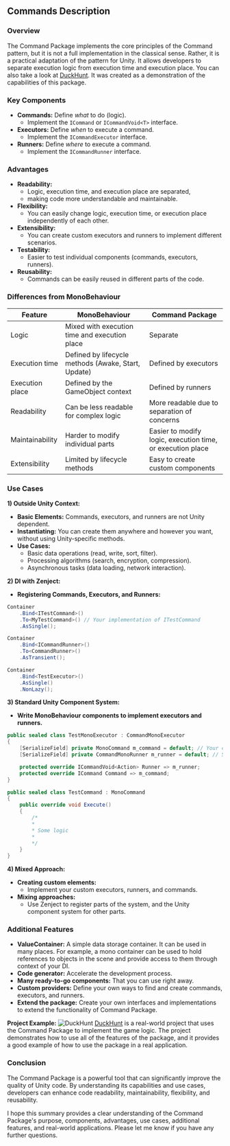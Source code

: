 ## Commands Description

### Overview

The Command Package implements the core principles of the Command pattern, but it is not a full implementation in the classical sense. Rather, it is a practical adaptation of the pattern for Unity. It allows developers to separate execution logic from execution time and execution place.
You can also take a look at [DuckHunt](https://github.com/TarasLazoriv/DuckHunt). It was created as a demonstration of the capabilities of this package.

### Key Components

* **Commands:** Define *what* to do (logic).
    * Implement the `ICommand` or `ICommandVoid<T>` interface.
* **Executors:** Define *when* to execute a command.
    * Implement the `ICommandExecutor` interface.
* **Runners:** Define *where* to execute a command.
    * Implement the `ICommandRunner` interface.

### Advantages

* **Readability:**
    * Logic, execution time, and execution place are separated,
    * making code more understandable and maintainable.
* **Flexibility:**
    * You can easily change logic, execution time, or execution place independently of each other.
* **Extensibility:**
    * You can create custom executors and runners to implement different scenarios.
* **Testability:**
    * Easier to test individual components (commands, executors, runners).
* **Reusability:**
    * Commands can be easily reused in different parts of the code.

### Differences from MonoBehaviour

| Feature | MonoBehaviour | Command Package |
|---|---|---|
| Logic | Mixed with execution time and execution place | Separate |
| Execution time | Defined by lifecycle methods (Awake, Start, Update) | Defined by executors |
| Execution place | Defined by the GameObject context | Defined by runners |
| Readability | Can be less readable for complex logic | More readable due to separation of concerns |
| Maintainability | Harder to modify individual parts | Easier to modify logic, execution time, or execution place |
| Extensibility | Limited by lifecycle methods | Easy to create custom components |

### Use Cases

**1) Outside Unity Context:**

* **Basic Elements:** Commands, executors, and runners are not Unity dependent.
* **Instantiating:** You can create them anywhere and however you want, without using Unity-specific methods.
* **Use Cases:**
    * Basic data operations (read, write, sort, filter).
    * Processing algorithms (search, encryption, compression).
    * Asynchronous tasks (data loading, network interaction).

**2) DI with Zenject:**

* **Registering Commands, Executors, and Runners:**

```c#
Container
    .Bind<ITestCommand>()
    .To<MyTestCommand>() // Your implementation of ITestCommand
    .AsSingle();

Container
    .Bind<ICommandRunner>()
    .To<CommandRunner>()
    .AsTransient();

Container
    .Bind<TestExecutor>()
    .AsSingle()
    .NonLazy();
```

**3) Standard Unity Component System:**

* **Write MonoBehaviour components to implement executors and runners.**

```c#
public sealed class TestMonoExecutor : CommandMonoExecutor
{
    [SerializeField] private MonoCommand m_command = default; // Your command
    [SerializeField] private CommandMonoRunner m_runner = default; // Standard (included in the package) mono runner

    protected override ICommandVoid<Action> Runner => m_runner;
    protected override ICommand Command => m_command;
}

public sealed class TestCommand : MonoCommand
{
    public override void Execute()
    {
        /*
        *
        * Some logic
        *
        */
    }
}
```

**4) Mixed Approach:**

* **Creating custom elements:**
    * Implement your custom executors, runners, and commands.
* **Mixing approaches:**
    * Use Zenject to register parts of the system, and the Unity component system for other parts.

### Additional Features

* **ValueContainer:** A simple data storage container. It can be used in many places. For example, a mono container can be used to hold references to objects in the scene and provide access to them through context of your DI.
* **Code generator:** Accelerate the development process.
* **Many ready-to-go components:** That you can use right away.
* **Custom providers:** Define your own ways to find and create commands, executors, and runners.
* **Extend the package:** Create your own interfaces and implementations to extend the functionality of Command Package.

**Project Example:**
![DuckHunt](https://i.postimg.cc/nc25Dpx9/images.jpg)
[DuckHunt](https://github.com/TarasLazoriv/DuckHunt) is a real-world project that uses the Command Package to implement the game logic. The project demonstrates how to use all of the features of the package, and it provides a good example of how to use the package in a real application.

### Conclusion


The Command Package is a powerful tool that can significantly improve the quality of Unity code. By understanding its capabilities and use cases, developers can enhance code readability, maintainability, flexibility, and reusability.

I hope this summary provides a clear understanding of the Command Package's purpose, components, advantages, use cases, additional features, and real-world applications. Please let me know if you have any further questions.
